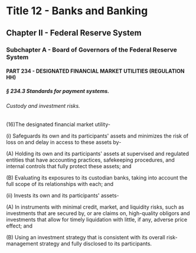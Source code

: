 
# Title 12 - Banks and Banking
## Chapter II - Federal Reserve System
### Subchapter A - Board of Governors of the Federal Reserve System
#### PART 234 - DESIGNATED FINANCIAL MARKET UTILITIES (REGULATION HH)
##### § 234.3 Standards for payment systems.
###### Custody and investment risks.

(16)The designated financial market utility-

(i) Safeguards its own and its participants' assets and minimizes the risk of loss on and delay in access to these assets by-

(A) Holding its own and its participants' assets at supervised and regulated entities that have accounting practices, safekeeping procedures, and internal controls that fully protect these assets; and

(B) Evaluating its exposures to its custodian banks, taking into account the full scope of its relationships with each; and

(ii) Invests its own and its participants' assets-

(A) In instruments with minimal credit, market, and liquidity risks, such as investments that are secured by, or are claims on, high-quality obligors and investments that allow for timely liquidation with little, if any, adverse price effect; and

(B) Using an investment strategy that is consistent with its overall risk-management strategy and fully disclosed to its participants.
